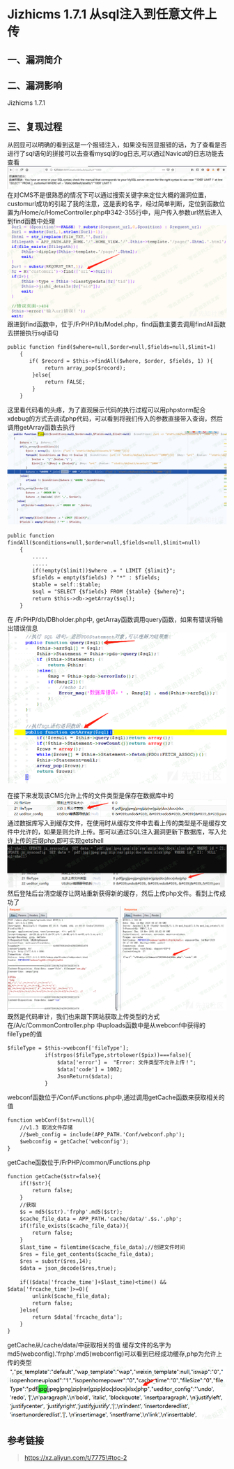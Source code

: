 Jizhicms 1.7.1 从sql注入到任意文件上传
======================================

一、漏洞简介
------------

二、漏洞影响
------------

Jizhicms 1.7.1

三、复现过程
------------

从回显可以明确的看到这是一个报错注入，如果没有回显报错的话，为了查看是否进行了sql语句的拼接可以去查看mysql的log日志,可以通过Navicat的日志功能去查看![1.png](./resource/Jizhicms1.7.1从sql注入到任意文件上传/media/rId24.png)在对CMS不是很熟悉的情况下可以通过搜索关键字来定位大概的漏洞位置，customurl成功的引起了我的注意，这是表的名字，经过简单判断，定位到函数位置为/Home/c/HomeController.php中342-355行中，用户传入参数url然后进入到find函数中处理![2.png](./resource/Jizhicms1.7.1从sql注入到任意文件上传/media/rId25.png)跟进到find函数中，位于/FrPHP/lib/Model.php，find函数主要去调用findAll函数去拼接执行sql语句

    public function find($where=null,$order=null,$fields=null,$limit=1)
        {
           if( $record = $this->findAll($where, $order, $fields, 1) ){
                return array_pop($record);
            }else{
                return FALSE;
            }
        }

这里看代码看的头疼，为了直观展示代码的执行过程可以用phpstorm配合xdebug的方式去调试php代码，可以看到将我们传入的参数直接带入查询，然后调用getArray函数去执行![3.png](./resource/Jizhicms1.7.1从sql注入到任意文件上传/media/rId26.png)

    public function findAll($conditions=null,$order=null,$fields=null,$limit=null)
        {
            .....
            .....
            if(!empty($limit))$where .= " LIMIT {$limit}";
            $fields = empty($fields) ? "*" : $fields;
            $table = self::$table;
            $sql = "SELECT {$fields} FROM {$table} {$where}";
            return $this->db->getArray($sql);
        }

在 /FrPHP/db/DBholder.php中,
getArray函数调用query函数，如果有错误将输出错误信息![4.png](./resource/Jizhicms1.7.1从sql注入到任意文件上传/media/rId27.png)

在接下来发现该CMS允许上传的文件类型是保存在数据库中的![5.png](./resource/Jizhicms1.7.1从sql注入到任意文件上传/media/rId28.png)通过数据库写入到缓存文件，在使用时从缓存文件中去看上传的类型是不是缓存文件中允许的，如果是则允许上传。那可以通过SQL注入漏洞更新下数据库，写入允许上传的后缀php,即可实现getshell![6.png](./resource/Jizhicms1.7.1从sql注入到任意文件上传/media/rId29.png)然后登陆后台清空缓存让网站重新获得新的缓存，然后上传php文件。看到上传成功了![7.png](./resource/Jizhicms1.7.1从sql注入到任意文件上传/media/rId30.png)既然是代码审计，我们也来跟下网站获取上传类型的方式在/A/c/CommonController.php
中uploads函数中是从webconf中获得的fileType的值

    $fileType = $this->webconf['fileType'];
                if(strpos($fileType,strtolower($pix))===false){
                    $data['error'] =  "Error: 文件类型不允许上传！";
                    $data['code'] = 1002;
                    JsonReturn($data);
                }

webconf函数位于/Conf/Functions.php中,通过调用getCache函数来获取相关的值

    function webConf($str=null){
        //v1.3 取消文件存储
        //$web_config = include(APP_PATH.'Conf/webconf.php');
        $webconfig = getCache('webconfig');
    }

getCache函数位于/FrPHP/common/Functions.php

    function getCache($str=false){
        if(!$str){
            return false;
        }
        //获取
        $s = md5($str).'frphp'.md5($str);
        $cache_file_data = APP_PATH.'cache/data/'.$s.'.php';
        if(!file_exists($cache_file_data)){
            return false;
        }
        $last_time = filemtime($cache_file_data);//创建文件时间
        $res = file_get_contents($cache_file_data);
        $res = substr($res,14);
        $data = json_decode($res,true);

        if(($data['frcache_time']+$last_time)<time() && $data['frcache_time']>=0){
            unlink($cache_file_data);
            return false;
        }else{
            return $data['frcache_data'];
        }
    }

getCache从/cache/data/中获取相关的值
缓存文件的名字为md5(webconfig).\'frphp\'.md5(webconfig)可以看到已经成功缓存,php为允许上传的类型![8.png](./resource/Jizhicms1.7.1从sql注入到任意文件上传/media/rId31.png)

参考链接
--------

> https://xz.aliyun.com/t/7775\#toc-2
